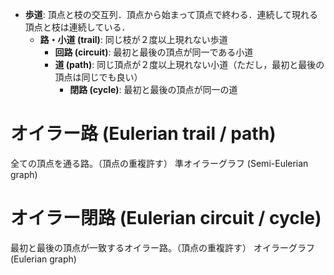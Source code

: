 - **歩道**: 頂点と枝の交互列．頂点から始まって頂点で終わる．連続して現れる頂点と枝は連続している．
	- **路・小道 (trail)**: 同じ枝が２度以上現れない歩道
		- **回路 (circuit)**: 最初と最後の頂点が同一である小道
		- **道 (path)**: 同じ頂点が２度以上現れない小道（ただし，最初と最後の頂点は同じでも良い）
			- **閉路 (cycle)**: 最初と最後の頂点が同一の道

# オイラー路 (Eulerian trail / path)
全ての頂点を通る路。（頂点の重複許す）
準オイラーグラフ (Semi-Eulerian graph)

# オイラー閉路 (Eulerian circuit / cycle)
最初と最後の頂点が一致するオイラー路。（頂点の重複許す）
オイラーグラフ (Eulerian graph)